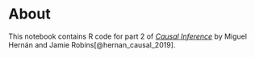 # About

This notebook contains R code for part 2 of [*Causal Inference*](https://www.hsph.harvard.edu/miguel-hernan/causal-inference-book/) by Miguel Hernán and Jamie Robins[@hernan_causal_2019]. 